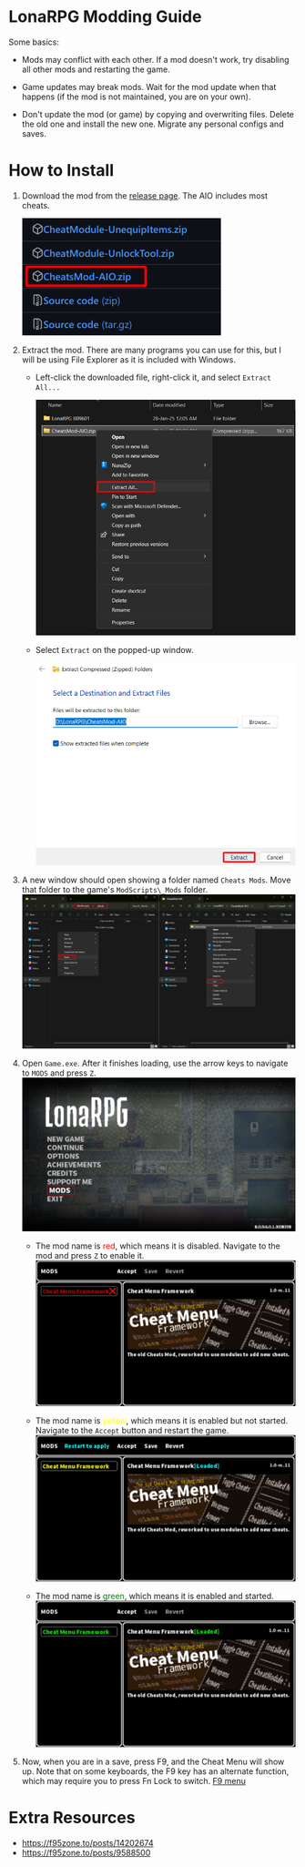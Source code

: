 # LonaRPG Modding Guide

Some basics:
- Mods may conflict with each other. If a mod doesn't work, try disabling all other mods and restarting the game.

- Game updates may break mods. Wait for the mod update when that happens (if the mod is not maintained, you are on your own).

- Don't update the mod (or game) by copying and overwriting files. Delete the old one and install the new one. Migrate any personal configs and saves.

# How to Install
1. Download the mod from the [release page](https://github.com/K3nny567/Cheat-Menu-Framework/releases/latest). The AIO includes most cheats.

    ![file to download](assets/file_to_download.png)

2. Extract the mod. There are many programs you can use for this, but I will be using File Explorer as it is included with Windows.

    - Left-click the downloaded file, right-click it, and select `Extract All...`

        ![right click menu](assets/extract_1.png)

    - Select `Extract` on the popped-up window.

        ![pop-up window](assets/extract_2.png)

3. A new window should open showing a folder named `Cheats Mods`. Move that folder to the game's `ModScripts\_Mods` folder.
    ![move](assets/move.png)

4. Open `Game.exe`. After it finishes loading, use the arrow keys to navigate to `MODS` and press `Z`.
    ![game menu](assets/game_menu.png)
    - The mod name is <font color="red">red</font>, which means it is disabled. Navigate to the mod and press `Z` to enable it.
        ![disabled state](assets/disabled_mod.png)

    - The mod name is <font color="yellow">yellow</font>, which means it is enabled but not started. Navigate to the `Accept` button and restart the game.
        ![enabled state](assets/enabled_mod.png)

    - The mod name is <font color="green">green</font>, which means it is enabled and started.
        ![started state](assets/started_mod.png)

5. Now, when you are in a save, press F9, and the Cheat Menu will show up. Note that on some keyboards, the F9 key has an alternate function, which may require you to press Fn Lock to switch.
    [F9 menu](LonaRPG-Modding-Guide.md)

# Extra Resources
- https://f95zone.to/posts/14202674
- https://f95zone.to/posts/9588500

